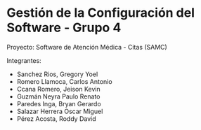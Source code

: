 # Gestión de la Configuración del Software - Grupo 4

Proyecto: Software de Atención Médica - Citas (SAMC)

Integrantes:
- Sanchez Rios, Gregory Yoel
- Romero Llamoca, Carlos Antonio
- Ccana Romero, Jeison Kevin
- Guzmán Neyra Paulo Renato
- Paredes Inga, Bryan Gerardo
- Salazar Herrera Oscar Miguel
- Pérez Acosta, Roddy David
